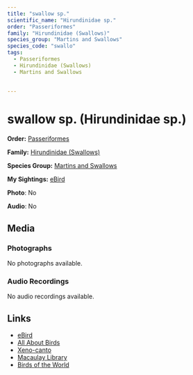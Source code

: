 ```yaml
---
title: "swallow sp."
scientific_name: "Hirundinidae sp."
order: "Passeriformes"
family: "Hirundinidae (Swallows)"
species_group: "Martins and Swallows"
species_code: "swallo"
tags: 
  - Passeriformes
  - Hirundinidae (Swallows)
  - Martins and Swallows
  
  
---
```


# swallow sp. (Hirundinidae sp.)

**Order:** [Passeriformes](/tags/passeriformes)

**Family:** [Hirundinidae (Swallows)](/tags/hirundinidae-swallows)

**Species Group:** [Martins and Swallows](/tags/martins-and-swallows)

**My Sightings:** [eBird](https://ebird.org/lifelist?r=world&time=life&spp=swallo)

**Photo**: No 

**Audio**: No

## Media
### Photographs
No photographs available.

### Audio Recordings
No audio recordings available.

## Links
* [eBird](https://ebird.org/species/swallo) 
* [All About Birds](https://www.allaboutbirds.org/guide/swallo) 
* [Xeno-canto](https://www.xeno-canto.org/species/hirundinidae-sp.) 
* [Macaulay Library](https://search.macaulaylibrary.org/catalog?taxonCode=swallo&sort=rating_rank_desc)
* [Birds of the World](https://birdsoftheworld.org/bow/species/swallo)
